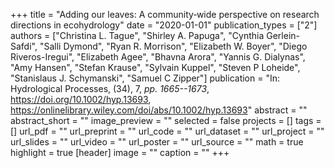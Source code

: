 +++
title = "Adding our leaves: A community‐wide perspective on research directions in ecohydrology"
date = "2020-01-01"
publication_types = ["2"]
authors = ["Christina L. Tague", "Shirley A. Papuga", "Cynthia Gerlein-Safdi", "Salli Dymond", "Ryan R. Morrison", "Elizabeth W. Boyer", "Diego Riveros-Iregui", "Elizabeth Agee", "Bhavna Arora", "Yannis G. Dialynas", "Amy Hansen", "Stefan Krause", "Sylvain Kuppel", "Steven P Loheide", "Stanislaus J. Schymanski", "Samuel C Zipper"]
publication = "In: Hydrological Processes, (34), 7, _pp. 1665--1673_, https://doi.org/10.1002/hyp.13693, https://onlinelibrary.wiley.com/doi/abs/10.1002/hyp.13693"
abstract = ""
abstract_short = ""
image_preview = ""
selected = false
projects = []
tags = []
url_pdf = ""
url_preprint = ""
url_code = ""
url_dataset = ""
url_project = ""
url_slides = ""
url_video = ""
url_poster = ""
url_source = ""
math = true
highlight = true
[header]
image = ""
caption = ""
+++
